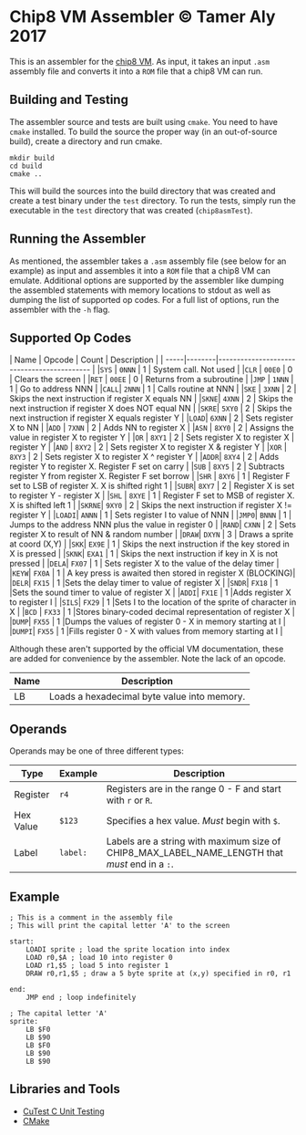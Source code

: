 # Chip8 VM Assembler &copy; Tamer Aly 2017

This is an assembler for the [chip8 VM](https://en.wikipedia.org/wiki/CHIP-8#Virtual_machine_description). As input, it takes an input `.asm` assembly file and converts it into a `ROM` file that a chip8 VM can run.

## Building and Testing
The assembler source and tests are built using `cmake`. You need to have `cmake`
installed. To build the source the proper way (in an out-of-source build), create a directory and run cmake.
```
mkdir build
cd build
cmake ..
```
This will build the sources into the build directory that was created and create
a test binary under the `test` directory. To run the tests, simply run the executable in the `test` directory that was created (`chip8asmTest`).

## Running the Assembler
As mentioned, the assembler takes a `.asm` assembly file (see below for
an example) as input and assembles it into a `ROM` file that a chip8 VM can emulate.
Additional options are supported by the assembler like dumping the assembled
statements with memory locations to stdout as well as dumping the list of
supported op codes. For a full list of options, run the assembler with the `-h`
flag.

## Supported Op Codes

| Name | Opcode | Count | Description |
| -----|--------|------------------------------------------- |
|`SYS` | `0NNN` | 1 | System call. Not used |
|`CLR` | `00E0` | 0 | Clears the screen |
|`RET` | `00EE` | 0 | Returns from a subroutine |
|`JMP` | `1NNN` | 1 | Go to address NNN |
|`CALL`| `2NNN` | 1 | Calls routine at NNN |
|`SKE` | `3XNN` | 2 | Skips the next instruction if register X equals NN |
|`SKNE`| `4XNN` | 2 | Skips the next instruction if register X does NOT equal NN |
|`SKRE`| `5XY0` | 2 | Skips the next instruction if register X equals register Y |
|`LOAD`| `6XNN` | 2 | Sets register X to NN |
|`ADD` | `7XNN` | 2 | Adds NN to register X |
|`ASN` | `8XY0` | 2 | Assigns the value in register X to register Y |
|`OR`  | `8XY1` | 2 | Sets register X to register X \| register Y |
|`AND` | `8XY2` | 2 | Sets register X to register X & register Y |
|`XOR` | `8XY3` | 2 | Sets register X to register X ^ register Y |
|`ADDR`| `8XY4` | 2 | Adds register Y to register X. Register F set on carry |
|`SUB` | `8XY5` | 2 | Subtracts register Y from register X. Register F set borrow |
|`SHR` | `8XY6` | 1 | Register F set to LSB of register X. X is shifted right 1 |
|`SUBR`| `8XY7` | 2 | Register X is set to register Y - register X |
|`SHL` | `8XYE` | 1 | Register F set to MSB of register X. X is shifted left 1 |
|`SKRNE`| `9XY0` | 2 | Skips the next instruction if register X != register Y |
|`LOADI`| `ANNN` | 1 | Sets register I to value of NNN |
|`JMP0`| `BNNN` | 1 | Jumps to the address NNN plus the value in register 0 |
|`RAND`| `CXNN` | 2 | Sets register X to result of NN & random number |
|`DRAW`| `DXYN` | 3 | Draws a sprite at coord (X,Y) |
|`SKK`| `EX9E` | 1 | Skips the next instruction if the key stored in X is pressed |
|`SKNK`| `EXA1` | 1 | Skips the next instruction if key in X is not pressed |
|`DELA`| `FX07` | 1 | Sets register X to the value of the delay timer |
|`KEYW`| `FX0A` | 1 | A key press is awaited then stored in register X (BLOCKING)|
|`DELR`| `FX15` | 1 |Sets the delay timer to value of register X |
|`SNDR`| `FX18` | 1 |Sets the sound timer to value of register X |
|`ADDI`| `FX1E` | 1 |Adds register X to register I |
|`SILS`| `FX29` | 1 |Sets I to the location of the sprite of character in X |
|`BCD` | `FX33` | 1 |Stores binary-coded decimal representation of register X |
|`DUMP`| `FX55` | 1 |Dumps the values of register 0 - X in memory starting at I |
|`DUMPI`| `FX55` | 1 |Fills register 0 - X with values from memory starting at I |

Although these aren't supported by the official VM documentation, these are
added for convenience by the assembler. Note the lack of an opcode.

| Name | Description |
| ---- | ----------- |
| LB   | Loads a hexadecimal byte value into memory. |

## Operands
Operands may be one of three different types:

| Type | Example | Description |
| ---- | ------- | ----------- |
| Register | `r4`| Registers are in the range 0 - F and start with `r` or `R`. |
| Hex Value | `$123` | Specifies a hex value. _Must_ begin with `$`. |
| Label | `label:` | Labels are a string with maximum size of CHIP8_MAX_LABEL_NAME_LENGTH that _must_ end in a `:`. |

## Example
```
; This is a comment in the assembly file
; This will print the capital letter 'A' to the screen

start:
    LOADI sprite ; load the sprite location into index
    LOAD r0,$A ; load 10 into register 0
    LOAD r1,$5 ; load 5 into register 1
    DRAW r0,r1,$5 ; draw a 5 byte sprite at (x,y) specified in r0, r1
    
end:
    JMP end ; loop indefinitely

; The capital letter 'A'
sprite: 
    LB $F0
    LB $90
    LB $F0
    LB $90
    LB $90
```

## Libraries and Tools
* [CuTest C Unit Testing](http://cutest.sourceforge.net/)
* [CMake](https://cmake.org/)
